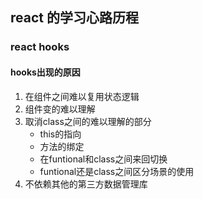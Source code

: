 ## react 的学习心路历程

### react hooks

#### hooks出现的原因

1. 在组件之间难以复用状态逻辑
2. 组件变的难以理解
3. 取消class之间的难以理解的部分
    - this的指向
    - 方法的绑定
    - 在funtional和class之间来回切换
    - funtional还是class之间区分场景的使用
4. 不依赖其他的第三方数据管理库
